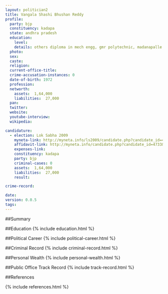 ```yaml
---
layout: politician2
title: Vangala Shashi Bhushan Reddy
profile: 
  party: bjp
  constituency: kadapa
  state: andhra pradesh
  education: 
    level: 
    details: others diploma in mech engg, gmr polytechnic, madanapalle
  photo: 
  sex: 
  caste: 
  religion: 
  current-office-title: 
  crime-accusation-instances: 0
  date-of-birth: 1972
  profession: 
  networth: 
    assets:  1,64,000
    liabilities:  27,000
  pan: 
  twitter: 
  website: 
  youtube-interview: 
  wikipedia: 

candidature: 
  - election: Lok Sabha 2009
    myneta-link: http://myneta.info/ls2009/candidate.php?candidate_id=4733
    affidavit-link: http://myneta.info/candidate.php?candidate_id=4733&scan=original
    expenses-link: 
    constituency: kadapa 
    party: bjp
    criminal-cases: 0
    assets:  1,64,000
    liabilities:  27,000
    result:  

crime-record: 

date: 
version: 0.0.5
tags: 
---
```

##Summary


##Education
{% include education.html %}


##Political Career
{% include political-career.html %}


##Criminal Record
{% include criminal-record.html %}


##Personal Wealth
{% include personal-wealth.html %}


##Public Office Track Record
{% include track-record.html %}


##References


{% include references.html %}